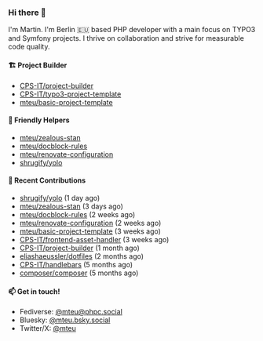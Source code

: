 ### Hi there 👋

I'm Martin. I'm Berlin 🇪🇺 based PHP developer with a main focus on TYPO3 and Symfony projects. I thrive on
collaboration and strive for measurable code quality.

#### 🏗️ Project Builder

- [CPS-IT/project-builder](https://github.com/CPS-IT/project-builder)
- [CPS-IT/typo3-project-template](https://github.com/CPS-IT/typo3-project-template)
- [mteu/basic-project-template](https://github.com/mteu/basic-project-template)

#### 🚜 Friendly Helpers

- [mteu/zealous-stan](https://github.com/mteu/zealous-stan)
- [mteu/docblock-rules](https://github.com/mteu/docblock-rules)
- [mteu/renovate-configuration](https://github.com/mteu/renovate-configuration)
- [shrugify/yolo](https://github.com/shrugify/yolo)

#### 👷 Recent Contributions


- [shrugify/yolo](https://github.com/shrugify/yolo) (1 day ago)
- [mteu/zealous-stan](https://github.com/mteu/zealous-stan) (3 days ago)
- [mteu/docblock-rules](https://github.com/mteu/docblock-rules) (2 weeks ago)
- [mteu/renovate-configuration](https://github.com/mteu/renovate-configuration) (2 weeks ago)
- [mteu/basic-project-template](https://github.com/mteu/basic-project-template) (3 weeks ago)
- [CPS-IT/frontend-asset-handler](https://github.com/CPS-IT/frontend-asset-handler) (3 weeks ago)
- [CPS-IT/project-builder](https://github.com/CPS-IT/project-builder) (1 month ago)
- [eliashaeussler/dotfiles](https://github.com/eliashaeussler/dotfiles) (2 months ago)
- [CPS-IT/handlebars](https://github.com/CPS-IT/handlebars) (5 months ago)
- [composer/composer](https://github.com/composer/composer) (5 months ago)

#### 📫 Get in touch!

- Fediverse: [@mteu@phpc.social](https://phpc.social/@mteu)
- Bluesky: [@mteu.bsky.social](https://bsky.app/profile/mteu.bsky.social)
- Twitter/X: [@mteu](https://x.com/mteu)
